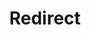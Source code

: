 ﻿---
layout: src/layouts/Redirect.astro
title: Redirect
redirect: https://yamldoc.liuyan.wang/docs/administration/high-availability/maintain/maintain-high-availability-nodes
pubDate:  2023-01-01
navSearch: false
navSitemap: false
navMenu: false
---
